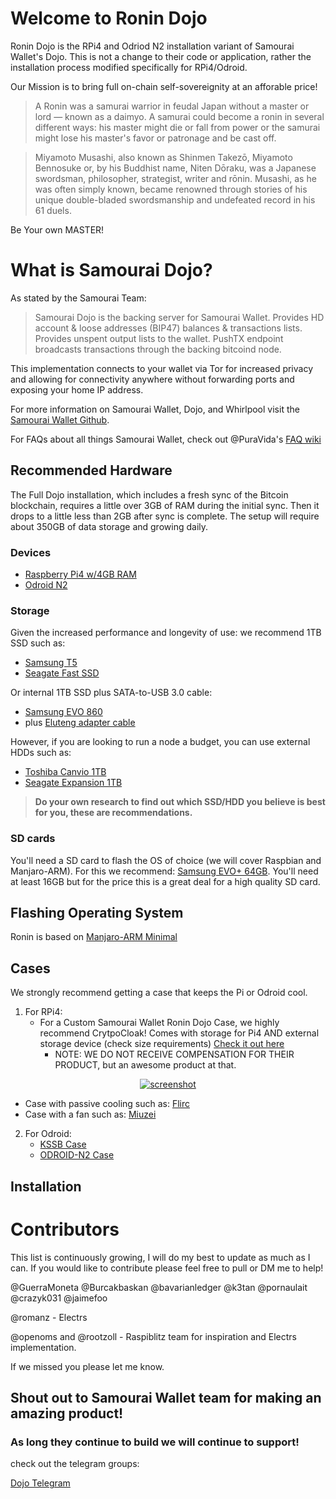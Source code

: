 # Welcome to Ronin Dojo
Ronin Dojo is the RPi4 and Odriod N2 installation variant of Samourai Wallet's Dojo. This is not a change to their code or application, rather the installation process modified specifically for RPi4/Odroid. 

Our Mission is to bring full on-chain self-sovereignity at an afforable price!

> A Ronin was a samurai warrior in feudal Japan without a master or lord — known as a daimyo. A samurai could become a ronin in several different ways: his master might die or fall from power or the samurai might lose his master's favor or patronage and be cast off.

> Miyamoto Musashi, also known as Shinmen Takezō, Miyamoto Bennosuke or, by his Buddhist name, Niten Dōraku, was a Japanese swordsman, philosopher, strategist, writer and rōnin. Musashi, as he was often simply known, became renowned through stories of his unique double-bladed swordsmanship and undefeated record in his 61 duels.

Be Your own MASTER!

# What is Samourai Dojo?
As stated by the Samourai Team:
>Samourai Dojo is the backing server for Samourai Wallet. Provides HD account & loose addresses (BIP47) balances & transactions lists. Provides unspent output lists to the wallet. PushTX endpoint broadcasts transactions through the backing bitcoind node.

This implementation connects to your wallet via Tor for increased privacy and allowing for connectivity anywhere without forwarding ports and exposing your home IP address.

For more information on Samourai Wallet, Dojo, and Whirlpool visit the [Samourai Wallet Github](https://github.com/Samourai-Wallet). 

For FAQs about all things Samourai Wallet, check out @PuraVida's [FAQ wiki](https://github.com/PuraVlda/samourai-wallet-android/wiki/Frequently-Asked-Questions)

## Recommended Hardware
The Full Dojo installation, which includes a fresh sync of the Bitcoin blockchain, requires a little over 3GB of RAM during the initial sync. Then it drops to a little less than 2GB after sync is complete. The setup will require about 350GB of data storage and growing daily.

### Devices 
* [Raspberry Pi4 w/4GB RAM](https://www.canakit.com/raspberry-pi-4-4gb.html?cid=usd&src=raspberrypi)
* [Odroid N2](https://www.hardkernel.com/shop/odroid-n2-with-4gbyte-ram/)

### Storage
Given the increased performance and longevity of use: we recommend 1TB SSD such as: 
* [Samsung T5](https://www.amazon.com/Samsung-T5-Portable-SSD-MU-PA1T0B/dp/B073H552FJ/ref=sr_1_1?fst=as%3Aoff&qid=1571081118&refinements=p_n_feature_three_browse-bin%3A6797521011&rnid=6797515011&s=pc&sr=1-1)
* [Seagate Fast SSD](https://www.amazon.com/Seagate-External-Reversible-Type-C-STCM1000400/dp/B07DX7D744)

Or internal 1TB SSD plus SATA-to-USB 3.0 cable:
* [Samsung EVO 860](https://www.amazon.com/dp/B078DPCY3T/)
* plus [Eluteng adapter cable](https://www.amazon.com/dp/B0716JKJ68/)

However, if you are looking to run a node a budget, you can use external HDDs such as: 
* [Toshiba Canvio 1TB](https://www.amazon.com/Toshiba-HDTB410XK3AA-Canvio-Portable-External/dp/B079D359S6/ref=sr_1_4?crid=27WAK2Y8TLQEX&keywords=external+hard+drive&qid=1571082291&refinements=p_n_feature_two_browse-bin%3A5446812011&rnid=562234011&sprefix=external%2Caps%2C234&sr=8-4)
* [Seagate Expansion 1TB](https://www.amazon.com/Seagate-Expansion-Portable-External-STEA1000400/dp/B00TKFEEAS/ref=sr_1_14?crid=27WAK2Y8TLQEX&keywords=external+hard+drive&qid=1571082291&refinements=p_n_feature_two_browse-bin%3A5446812011&rnid=562234011&sprefix=external%2Caps%2C234&sr=8-14)

>**Do your own research to find out which SSD/HDD you believe is best for you, these are recommendations.**

### SD cards
You'll need a SD card to flash the OS of choice (we will cover Raspbian and Manjaro-ARM).
For this we recommend: [Samsung EVO+ 64GB](https://www.amazon.com/Samsung-MicroSDXC-Memory-Adapter-MB-MC64GA/dp/B06XFWPXYD/ref=sr_1_4?keywords=EVO%2B+SD+card&qid=1571081610&s=electronics&sr=1-4). You'll need at least 16GB but for the price this is a great deal for a high quality SD card. 

## Flashing Operating System
Ronin is based on [Manjaro-ARM Minimal](https://osdn.net/projects/manjaro-arm/storage/rpi4/minimal/19.10/)

## Cases
We strongly recommend getting a case that keeps the Pi or Odroid cool. 
1. For RPi4: 
   - For a Custom Samourai Wallet Ronin Dojo Case, we highly recommend CrytpoCloak! Comes with storage for Pi4 AND external storage device (check size requirements) [Check it out here](https://thecryptocloak.com/product/samourai/) 
      - NOTE: WE DO NOT RECEIVE COMPENSATION FOR THEIR PRODUCT, but an awesome product at that. 

<p align='center'>
  <a href='https://thecryptocloak.com/product/samourai/'>
    <img src='https://thecryptocloak.com/wp-content/uploads/2019/10/IMG_20191029_061006.jpg' alt='screenshot' />
  </a>
</p>

   - Case with passive cooling such as: [Flirc](https://www.amazon.com/Flirc-Raspberry-Pi-Case-Silver/dp/B07WG4DW52/ref=sr_1_8?keywords=pi4+case&qid=1571082492&sr=8-8) 
   - Case with a fan such as: [Miuzei](https://www.amazon.com/Miuzei-Raspberry-Cooling-Heat-Sinks-Supply/dp/B07TTN1M7G/ref=sr_1_5?crid=2FLR4GW4Y32PN&keywords=pi4%2Bcase%2Bwith%2Bfan&qid=1571082607&sprefix=pi4%2Bcase%2B%2Caps%2C222&sr=8-5&th=1) 

2. For Odroid:
   - [KSSB Case](https://ameridroid.com/products/kksb-odroid-n2-case)
   - [ODROID-N2 Case](https://ameridroid.com/products/odroid-n2-case)

## Installation


# Contributors
This list is continuously growing, I will do my best to update as much as I can. If you would like to contribute please feel free to pull or DM me to help!

@GuerraMoneta @Burcakbaskan @bavarianledger @k3tan @pornaulait @crazyk031 @jaimefoo

@romanz - Electrs

@openoms and @rootzoll - Raspiblitz team for inspiration and Electrs implementation. 

If we missed you please let me know.

## Shout out to Samourai Wallet team for making an amazing product!
### As long they continue to build we will continue to support!
check out the telegram groups:

[Dojo Telegram](https://t.me/samourai_dojo)
